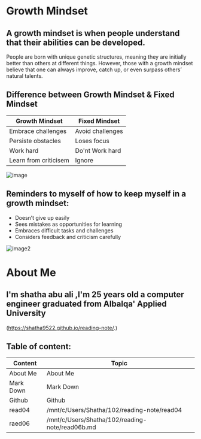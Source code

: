 # Growth Mindset
## A growth mindset is when people understand that their abilities can be developed.
People are born with unique genetic structures, meaning they are initially better than others at different things. However, those with a growth mindset believe that one can always improve, catch up, or even surpass others’ natural talents. 

## Difference between Growth Mindset & Fixed Mindset

|   Growth Mindset|Fixed Mindset  |
| ------------- | ------------- |
| Embrace challenges  | Avoid challenges  |
| Persiste obstacles | Loses focus |
| Work hard | Do'nt Work hard |
| Learn from criticisem| Ignore|


![image](https://user-images.githubusercontent.com/76395323/102800579-ec985c80-4368-11eb-809d-7ffb319ae001.jpg)

## Reminders to myself of how to keep myself in a growth mindset:


* Doesn’t give up easily
 * Sees mistakes as opportunities for learning
* Embraces difficult tasks and challenges
* Considers feedback and criticism carefully

![image2](https://user-images.githubusercontent.com/76395323/102801645-549b7280-436a-11eb-8715-50f58e85c7df.jpg)





# About Me
## I'm shatha abu ali ,I'm 25 years old a computer engineer graduated from Albalqa' Applied University
(https://shatha9522.github.io/reading-note/.)

## Table of content:

| Content | Topic |
| ------------- | ------------- |
| About Me | About Me |
| Mark Down | Mark Down |
| Github | Github | 
| read04 | /mnt/c/Users/Shatha/102/reading-note/read04 |
| raed06| /mnt/c/Users/Shatha/102/reading-note/read06b.md |
